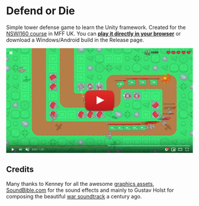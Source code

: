 # Defend or Die

Simple tower defense game to learn the Unity framework. Created for the [NSWI160 course](https://gamedev.cuni.cz/study/courses-history/courses-2018-2019/game-development-middleware-winter-201819/) in MFF UK. You can [**play it directly in your browser**](https://davda.itch.io/defend-or-die) or download a Windows/Android build in the Release page.

[![screenshot](/img/screenshot.png)](https://phaser3-shooter.stackblitz.io/)

## Credits
Many thanks to Kenney for all the awesome [graphics assets](https://www.kenney.nl/assets/space-shooter-redux), [SoundBible.com](https://www.soundbible.com) for the sound effects and mainly to Gustav Holst for composing the beautiful [war soundtrack](https://en.wikipedia.org/wiki/The_Planets) a century ago.
